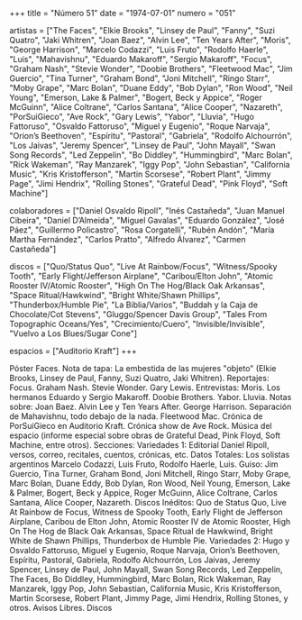 +++
title = "Número 51"
date = "1974-07-01"
numero = "051"

artistas = ["The Faces", "Elkie Brooks", "Linsey de Paul", "Fanny", "Suzi Quatro", "Jaki Whitren", "Joan Baez", "Alvin Lee", "Ten Years After", "Moris", "George Harrison", "Marcelo Codazzi", "Luis Fruto", "Rodolfo Haerle", "Luis", "Mahavishnu", "Eduardo Makaroff", "Sergio Makaroff", "Focus", "Graham Nash", "Stevie Wonder", "Doobie Brothers", "Fleetwood Mac", "Jim Guercio", "Tina Turner", "Graham Bond", "Joni Mitchell", "Ringo Starr", "Moby Grape", "Marc Bolan", "Duane Eddy", "Bob Dylan", "Ron Wood", "Neil Young", "Emerson, Lake & Palmer", "Bogert, Beck y Appice", "Roger McGuinn", "Alice Coltrane", "Carlos Santana", "Alice Cooper", "Nazareth", "PorSuiGieco", "Ave Rock", "Gary Lewis", "Yabor", "Lluvia", "Hugo Fattoruso", "Osvaldo Fattoruso", "Miguel y Eugenio", "Roque Narvaja", "Orion’s Beethoven", "Espíritu", "Pastoral", "Gabriela", "Rodolfo Alchourrón", "Los Jaivas", "Jeremy Spencer", "Linsey de Paul", "John Mayall", "Swan Song Records", "Led Zeppelin", "Bo Diddley", "Hummingbird", "Marc Bolan", "Rick Wakeman", "Ray Manzarek", "Iggy Pop", "John Sebastian", "California Music", "Kris Kristofferson", "Martin Scorsese", "Robert Plant", "Jimmy Page", "Jimi Hendrix", "Rolling Stones", "Grateful Dead", "Pink Floyd", "Soft Machine"]

colaboradores = ["Daniel Osvaldo Ripoll", "Inés Castañeda", "Juan Manuel Cibeira", "Daniel D’Almeida", "Miguel Gavalas", "Eduardo González", "José Páez", "Guillermo Policastro", "Rosa Corgatelli", "Rubén Andón", "María Martha Fernández", "Carlos Pratto", "Alfredo Álvarez", "Carmen Castañeda"]

discos = ["Quo/Status Quo", "Live At Rainbow/Focus", "Witness/Spooky Tooth", "Early Flight/Jefferson Airplane", "Caribou/Elton John", "Atomic Rooster IV/Atomic Rooster", "High On The Hog/Black Oak Arkansas", "Space Ritual/Hawkwind", "Bright White/Shawn Phillips", "Thunderbox/Humble Pie", "La Biblia/Varios", "Buddah y la Caja de Chocolate/Cot Stevens", "Gluggo/Spencer Davis Group", "Tales From Topographic Oceans/Yes", "Crecimiento/Cuero", "Invisible/Invisible", "Vuelvo a Los Blues/Sugar Cone"]

espacios = ["Auditorio Kraft"]
+++

Póster Faces. 
Nota de tapa: La embestida de las mujeres "objeto" (Elkie Brooks, Linsey de Paul, Fanny, Suzi Quatro, Jaki Whitren). 
Reportajes:
Focus. Graham Nash. Stevie Wonder. Gary Lewis.
Entrevistas:
Moris. Los hermanos Eduardo y Sergio Makaroff. Doobie Brothers. Yabor. Lluvia. 
Notas sobre:
Joan Baez.
Alvin Lee y Ten Years After. 
George Harrison.
Separación de Mahavishnu, todo debajo de la nada.
Fleetwood Mac. 
Crónica de PorSuiGieco en Auditorio Kraft. 
Crónica show de Ave Rock. 
Música del espacio (informe especial sobre obras de Grateful Dead, Pink Floyd, Soft Machine, entre otros).
Secciones:
Variedades 1: Editorial Daniel Ripoll, versos, correo, recitales, cuentos, crónicas, etc. 
Datos Totales: Los solistas argentinos Marcelo Codazzi, Luis Fruto, Rodolfo Haerle, Luis. 
Guiso: Jim Guercio, Tina Turner, Graham Bond, Joni Mitchell, Ringo Starr, Moby Grape, Marc Bolan, Duane Eddy, Bob Dylan, Ron Wood, Neil Young, Emerson, Lake & Palmer, Bogert, Beck y Appice, Roger McGuinn, Alice Coltrane, Carlos Santana, Alice Cooper, Nazareth. 
Discos Inéditos: Quo de Status Quo, Live At Rainbow de Focus, Witness de Spooky Tooth, Early Flight de Jefferson Airplane, Caribou de Elton John, Atomic Rooster IV de Atomic Rooster, High On The Hog de Black Oak Arkansas, Space Ritual de Hawkwind, Bright White de Shawn Phillips, Thunderbox de Humble Pie. 
Variedades 2: Hugo y Osvaldo Fattoruso, Miguel y Eugenio, Roque Narvaja, Orion’s Beethoven, Espíritu, Pastoral, Gabriela, Rodolfo Alchourrón, Los Jaivas, Jeremy Spencer, Linsey de Paul, John Mayall, Swan Song Records, Led Zeppelin, The Faces, Bo Diddley, Hummingbird, Marc Bolan, Rick Wakeman, Ray Manzarek, Iggy Pop, John Sebastian, California Music, Kris Kristofferson, Martin Scorsese, Robert Plant, Jimmy Page, Jimi Hendrix, Rolling Stones, y otros. 
Avisos Libres. Discos
